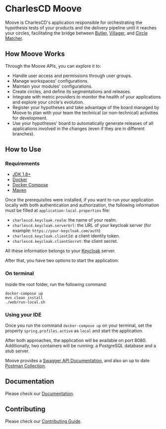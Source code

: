 # CharlesCD Moove

Moove is CharlesCD's application responsible for orchestrating the hypothesis tests of your products and the delivery pipeline until it reaches your circles, facilitating the bridge between [Butler], [Villager], and [Circle Matcher]. 
 
## How Moove Works

Through the Moove APIs, you can explore it to:
- Handle user access and permissions through user groups.
- Manage workspaces' configurations.
- Maintain your modules' configurations.
- Create circles, and define its segmentations and releases.
- Integrate with metric providers to monitor the health of your applications and explore your circle's evolution.
- Register your hypotheses and take advantage of the board managed by Moove to plan with your team the technical (or non-technical) activities for development.
- Use your hypotheses' board to automatically generate releases of all applications involved in the changes (even if they are in different branches).
 
## How to Use

### Requirements
 - [JDK 1.8+]
 - [Docker]
 - [Docker Compose]
 - [Maven]
 
Once the prerequisites were installed, if you want to run your application locally with both authentication and authorization, the following information must be filled at `application-local.properties` file:
- `charlescd.keycloak.realm`: the name of your realm.
- `charlescd.keycloak.serverUrl`: the URL of your keycloak server (for example: `https://your-keycloak.com/auth`)
- `charlescd.keycloak.clientId`: a client identity token.
- `charlescd.keycloak.clientSecret`: the client secret.

All these information belongs to your [Keycloak] server.
                                     
After that, you have two options to start the application:

### On terminal

Inside the root folder, run the following command:

```
docker-compose up
mvn clean install
./web/run-local.sh
```

### Using your IDE
Once you run the command `docker-compose up` on your terminal, set the property `spring.profiles.active` as `local` and start the application.

After both approaches, the application will be available on port 8080. Additionally, two containers will be running: a PostgreSQL database and a stub server.
 
Moove provides a [Swagger API Documentation], and also an up to date [Postman Collection].

## Documentation

Please check our [Documentation].

## Contributing

Please check our [Contributing Guide].

[JDK 1.8+]: https://www.oracle.com/java/technologies/javase-jdk8-downloads.html
[Docker]: https://docs.docker.com/get-docker/
[Docker Compose]: https://docs.docker.com/compose/install/
[Maven]: https://maven.apache.org/install.html
[Keycloak]: https://www.keycloak.org/docs/6.0/server_admin/
[Swagger API Documentation]: http://localhost:8080/swagger-ui.html
[Postman Collection]: data/postman/Charles%20Collection.postman_collection.json
[Butler]: https://github.com/ZupIT/charlescd/tree/master/butler
[Villager]: https://github.com/ZupIT/charlescd/tree/master/villager
[Circle Matcher]: https://github.com/ZupIT/charlescd/tree/master/circle-matcher
[Contributing Guide]: https://github.com/ZupIT/charlescd/blob/master/CONTRIBUTING.md
[Documentation]: https://docs.charlescd.io/